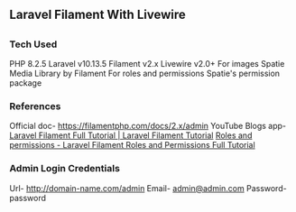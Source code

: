 <h2>Laravel Filament With Livewire<h2>



<h3>Tech Used</h3>

PHP 8.2.5
Laravel v10.13.5
Filament v2.x
Livewire v2.0+
For images
Spatie Media Library by Filament
For roles and permissions
Spatie's permission package


<h3>References</h3>

Official doc- https://filamentphp.com/docs/2.x/admin
YouTube
Blogs app- <a href="https://youtu.be/yQFA-0RbjO0" target="_blank">Laravel Filament Full Tutorial | Laravel Filament Tutorial</a>
            <a href="https://youtu.be/bF04VPI68sg" target="_blank">Roles and permissions - Laravel Filament Roles and Permissions Full Tutorial</a>


<h3>Admin Login Credentials</h3>

Url- http://domain-name.com/admin
Email- admin@admin.com
Password- password
